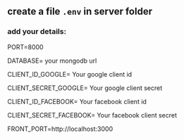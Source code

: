 ## create a file `.env` in server folder

### add your details: 

PORT=8000

DATABASE= your mongodb url

CLIENT_ID_GOOGLE=  Your google client id

CLIENT_SECRET_GOOGLE=  Your google client secret

CLIENT_ID_FACEBOOK=  Your facebook client id

CLIENT_SECRET_FACEBOOK=  Your facebook client secret

FRONT_PORT=http://localhost:3000
